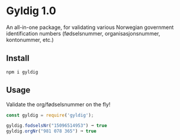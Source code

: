# Gyldig 1.0

An all-in-one package, for validating various Norwegian government identification numbers (fødselsnummer, organisasjonsnummer, kontonummer, etc.)

## Install

`npm i gyldig`

## Usage

Validate the org/fødselsnummer on the fly!

```javascript
const gyldig = require('gyldig');

gyldig.fodselsNr("15096514953") ➞ true
gyldig.orgNr("981 078 365") ➞ true
```
